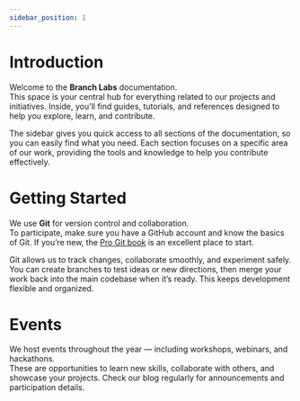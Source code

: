```yaml
---
sidebar_position: 1
---
```


# Introduction

Welcome to the **Branch Labs** documentation.  
This space is your central hub for everything related to our projects and initiatives. Inside, you'll find guides, tutorials, and references designed to help you explore, learn, and contribute.

The sidebar gives you quick access to all sections of the documentation, so you can easily find what you need. Each section focuses on a specific area of our work, providing the tools and knowledge to help you contribute effectively.

# Getting Started

We use **Git** for version control and collaboration.  
To participate, make sure you have a GitHub account and know the basics of Git. If you’re new, the [Pro Git book](https://git-scm.com/book/en/v2) is an excellent place to start.

Git allows us to track changes, collaborate smoothly, and experiment safely. You can create branches to test ideas or new directions, then merge your work back into the main codebase when it’s ready. This keeps development flexible and organized.

# Events

We host events throughout the year — including workshops, webinars, and hackathons.  
These are opportunities to learn new skills, collaborate with others, and showcase your projects. Check our blog regularly for announcements and participation details.
